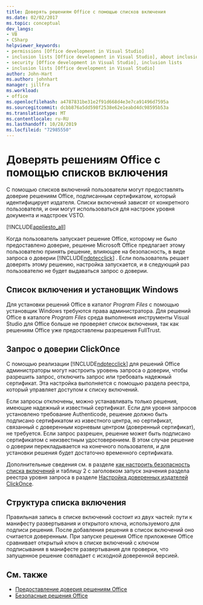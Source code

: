 ```yaml
---
title: Доверять решениям Office с помощью списков включения
ms.date: 02/02/2017
ms.topic: conceptual
dev_langs:
- VB
- CSharp
helpviewer_keywords:
- permissions [Office development in Visual Studio]
- inclusion lists [Office development in Visual Studio], about inclusion lists
- security [Office development in Visual Studio], inclusion lists
- inclusion lists [Office development in Visual Studio]
author: John-Hart
ms.author: johnhart
manager: jillfra
ms.workload:
- office
ms.openlocfilehash: a4787831be31e2f91d668d4e3e7ca91496d7595a
ms.sourcegitcommit: dcbb876a5dd598f2538e62e1eabd4dc98595b53a
ms.translationtype: MT
ms.contentlocale: ru-RU
ms.lasthandoff: 10/28/2019
ms.locfileid: "72985550"
---
```

# <a name="trust-office-solutions-by-using-inclusion-lists"></a>Доверять решениям Office с помощью списков включения
  С помощью списков включений пользователи могут предоставлять доверие решениям Office, подписанным сертификатом, который идентифицирует издателя. Списки включений зависят от конкретного пользователя, и они могут использоваться для настроек уровня документа и надстроек VSTO.

 [!INCLUDE[appliesto_all](../vsto/includes/appliesto-all-md.md)]

 Когда пользователь запускает решение Office, которому не было предоставлено доверие, решение Microsoft Office предлагает этому пользователю принять решение, влияющее на безопасность, в виде запроса о доверии [!INCLUDE[ndptecclick](../vsto/includes/ndptecclick-md.md)] . Если пользователь решает доверять этому решению, настройка запускается, и в следующий раз пользователю не будет выдаваться запрос о доверии.

## <a name="inclusion-list-and-windows-installer"></a>Список включения и установщик Windows
 Для установки решений Office в каталог *Program Files* с помощью установщик Windows требуются права администратора. Для решений Office в каталоге *Program Files* среда выполнения инструменты Visual Studio для Office больше не проверяет список включения, так как решениям Office уже предоставлены разрешения FullTrust.

## <a name="clickonce-trust-prompt"></a>Запрос о доверии ClickOnce
 С помощью реализации [!INCLUDE[ndptecclick](../vsto/includes/ndptecclick-md.md)] для решений Office администраторы могут настроить уровень запроса о доверии, чтобы разрешить запрос, отключить запрос или требовать надежный сертификат. Эта настройка выполняется с помощью раздела реестра, который управляет доступом к списку включений.

 Если запросы отключены, можно устанавливать только решения, имеющие надежный и известный сертификат. Если для уровня запросов установлено требование Authenticode, решение должно быть подписано сертификатом из известного центра, но сертификат, связанный с доверенным корневым центром (доверенный сертификат), не требуется. Если запрос разрешен, решение может быть подписано сертификатом с неизвестным удостоверением. В этом случае решение о доверии перекладывается на конечного пользователя, и для установки решения будет достаточно временного сертификата.

 Дополнительные сведения см. в разделе [как настроить безопасность списка включений](../vsto/how-to-configure-inclusion-list-security.md) и таблицу 2 с заголовком запуск значения раздела реестра уровня запроса в разделе [Настройка доверенных издателей ClickOnce](/previous-versions/dotnet/articles/ms996418(v=msdn.10)).

## <a name="structure-of-the-inclusion-list"></a>Структура списка включения
 Правильная запись в списке включений состоит из двух частей: пути к манифесту развертывания и открытого ключа, используемого для подписи решения. После добавления решения в список включений оно считается доверенным. При запуске решения Office приложение Office сравнивает открытый ключ в списке включений с ключом подписывания в манифесте развертывания для проверки, что запущенное решение совпадает с исходной доверенной версией.

## <a name="see-also"></a>См. также
- [Предоставление доверия решениям Office](../vsto/granting-trust-to-office-solutions.md)
- [Безопасные решения Office](../vsto/securing-office-solutions.md)
